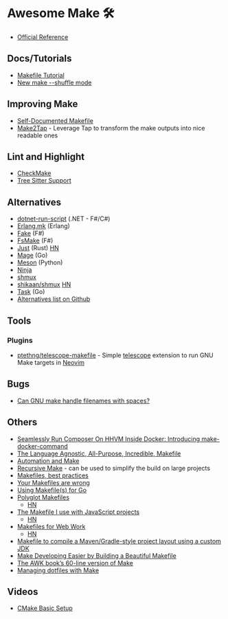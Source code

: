 # Awesome Make 🛠

- [Official Reference](https://www.gnu.org/s/make/manual/make.html)

## Docs/Tutorials

- [Makefile Tutorial](http://makefiletutorial.com)
- [New make --shuffle mode](https://trofi.github.io/posts/238-new-make-shuffle-mode.html)

## Improving Make

- [Self-Documented Makefile](https://marmelab.com/blog/2016/02/29/auto-documented-makefile.html)
- [Make2Tap](https://www.npmjs.com/package/make2tap) - Leverage Tap to transform the make outputs into nice readable ones

## Lint and Highlight

- [CheckMake](https://github.com/mrtazz/checkmake)
- [Tree Sitter Support](https://github.com/alemuller/tree-sitter-make)

## Alternatives

- [dotnet-run-script](https://github.com/xt0rted/dotnet-run-script) (.NET - F#/C#)
- [Erlang.mk](https://erlang.mk) (Erlang)
- [Fake](https://github.com/fsprojects/FAKE) (F#)
- [FsMake](https://github.com/seanamos/FsMake) (F#)
- [Just](https://github.com/casey/just) (Rust) [HN](https://news.ycombinator.com/item?id=34315779)
- [Mage](https://github.com/magefile/mage) (Go)
- [Meson](https://mesonbuild.com) (Python)
- [Ninja](https://github.com/ninja-build/ninja)
- [shmux](https://github.com/shmux/shmux)
- [shikaan/shmux](https://github.com/shikaan/shmux) [HN](https://news.ycombinator.com/item?id=34119355)
- [Task](https://github.com/go-task/task) (Go)
- [Alternatives list on Github](https://github.com/topics/make)

## Tools

### Plugins

- [ptethng/telescope-makefile](https://github.com/ptethng/telescope-makefile) - Simple [telescope](https://github.com/nvim-telescope/telescope.nvim) extension to run GNU Make targets in [Neovim](https://neovim.io)

## Bugs

- [Can GNU make handle filenames with spaces?](https://stackoverflow.com/questions/9838384/can-gnu-make-handle-filenames-with-spaces)

## Others

- [Seamlessly Run Composer On HHVM Inside Docker: Introducing make-docker-command](https://marmelab.com/blog/2014/09/10/make-docker-command.html)
- [The Language Agnostic, All-Purpose, Incredible, Makefile](https://news.ycombinator.com/item?id=21566530)
- [Automation and Make](https://swcarpentry.github.io/make-novice)
- [Recursive Make](https://www.gnu.org/software/make/manual/html_node/Recursion.html) - can be used to simplify the build on large projects
- [Makefiles, best practices](https://danyspin97.org/blog/makefiles-best-practices)
- [Your Makefiles are wrong](https://tech.davis-hansson.com/p/make/)
- [Using Makefile(s) for Go](https://news.ycombinator.com/item?id=21735176)
- [Polyglot Makefiles](http://agdr.org/2020/05/14/Polyglot-Makefiles.html)
  - [HN](https://news.ycombinator.com/item?id=23193952)
- [The Makefile I use with JavaScript projects](https://www.olioapps.com/blog/the-lost-art-of-the-makefile)
  - [HN](https://news.ycombinator.com/item?id=16483889)
- [Makefiles for Web Work](https://rosszurowski.com/log/2022/makefiles)
  - [HN](https://news.ycombinator.com/item?id=34330198)
- [Makefile to compile a Maven/Gradle-style project layout using a custom JDK](https://gist.github.com/GavinRay97/bd7e36f3db9d3414b680d30a70f71f32)
- [Make Developing Easier by Building a Beautiful Makefile](https://8thlight.com/insights/make-developing-easier-by-building-a-beautiful-makefile)
- [The AWK book’s 60-line version of Make](https://benhoyt.com/writings/awk-make/)
- [Managing dotfiles with Make](https://www.matheusmoreira.com/articles/managing-dotfiles-with-make)

## Videos

- [CMake Basic Setup](https://m.youtube.com/watch?v=SEQMa-nonPg)
